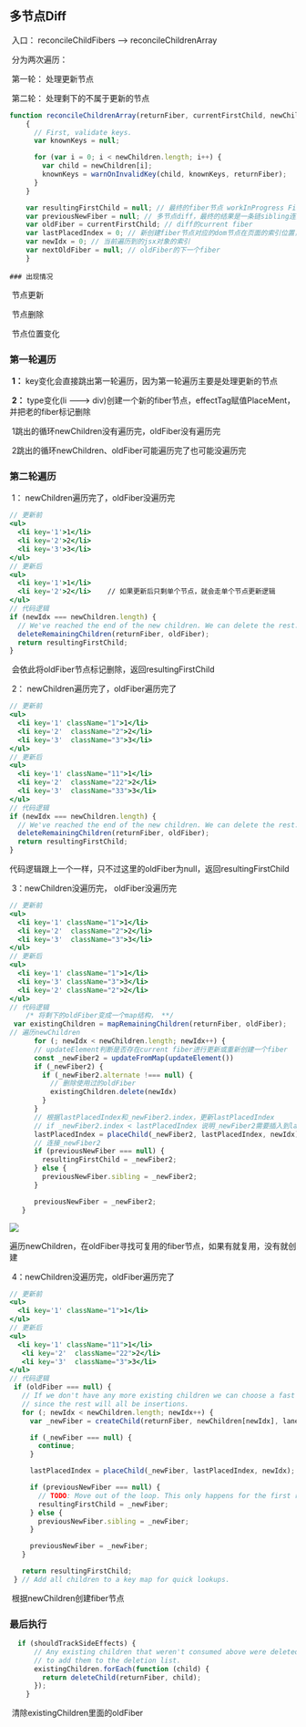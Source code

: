 ## 多节点Diff

​	入口：  reconcileChildFibers   -->    reconcileChildrenArray

​	分为两次遍历： 

​		第一轮： 处理更新节点

​		第二轮： 处理剩下的不属于更新的节点

```jsx
function reconcileChildrenArray(returnFiber, currentFirstChild, newChildren, lanes) {
    {
      // First, validate keys.
      var knownKeys = null;

      for (var i = 0; i < newChildren.length; i++) {
        var child = newChildren[i];
        knownKeys = warnOnInvalidKey(child, knownKeys, returnFiber);
      }
    }

    var resultingFirstChild = null; // 最终的fiber节点 workInProgress Fiber
    var previousNewFiber = null; // 多节点diff，最终的结果是一条链sibling连接，previousNewFiber是一个中间变量
    var oldFiber = currentFirstChild; // diff的current fiber
    var lastPlacedIndex = 0; // 新创建fiber节点对应的dom节点在页面的索引位置，处理节点位置变化
    var newIdx = 0; // 当前遍历到的jsx对象的索引
    var nextOldFiber = null; // oldFiber的下一个fiber
	}
```



	### 出现情况

​	节点更新

​	节点删除

​	节点位置变化

### 第一轮遍历

​	**1：** key变化会直接跳出第一轮遍历，因为第一轮遍历主要是处理更新的节点

​	**2：** type变化(li ---> div)创建一个新的fiber节点，effectTag赋值PlaceMent，并把老的fiber标记删除

​	1跳出的循环newChildren没有遍历完，oldFiber没有遍历完

​	2跳出的循环newChildren、oldFiber可能遍历完了也可能没遍历完

### 第二轮遍历

​		1： newChildren遍历完了，oldFiber没遍历完

```jsx
// 更新前
<ul>
  <li key='1'>1</li>
  <li key='2'>2</li>
  <li key='3'>3</li>
</ul>
// 更新后
<ul>
  <li key='1'>1</li>
  <li key='2'>2</li>    // 如果更新后只剩单个节点，就会走单个节点更新逻辑
</ul>
// 代码逻辑
if (newIdx === newChildren.length) {
  // We've reached the end of the new children. We can delete the rest.
  deleteRemainingChildren(returnFiber, oldFiber);
  return resultingFirstChild;
}
```

​	会依此将oldFiber节点标记删除，返回resultingFirstChild

​		2： newChildren遍历完了，oldFiber遍历完了

```jsx
// 更新前
<ul>
  <li key='1' className="1">1</li>
  <li key='2'  className="2">2</li>
  <li key='3'  className="3">3</li>
</ul>
// 更新后
<ul>
  <li key='1' className="11">1</li>
  <li key='2'  className="22">2</li>
  <li key='3'  className="33">3</li>
</ul>
// 代码逻辑
if (newIdx === newChildren.length) {
  // We've reached the end of the new children. We can delete the rest.
  deleteRemainingChildren(returnFiber, oldFiber);
  return resultingFirstChild;
}
```

​	代码逻辑跟上一个一样，只不过这里的oldFiber为null，返回resultingFirstChild

​		3：newChildren没遍历完， oldFiber没遍历完

```jsx
// 更新前
<ul>
  <li key='1' className="1">1</li>
  <li key='2'  className="2">2</li>
  <li key='3'  className="3">3</li>
</ul>
// 更新后
<ul>
  <li key='1' className="1">1</li>
  <li key='3' className="3">3</li>
  <li key='2' className="2">2</li>
</ul>
// 代码逻辑
	/* 将剩下的oldFiber变成一个map结构， **/
 var existingChildren = mapRemainingChildren(returnFiber, oldFiber);  
// 遍历newChildren
	  for (; newIdx < newChildren.length; newIdx++) {
      // updateElement判断是否存在current fiber进行更新或重新创建一个fiber
      const _newFiber2 = updateFromMap(updateElement())
      if (_newFiber2) {
        if (_newFiber2.alternate !=== null) {
          // 删除使用过的oldFiber
          existingChildren.delete(newIdx)
        }
      }
      // 根据lastPlacedIndex和_newFiber2.index，更新lastPlacedIndex
      // if _newFiber2.index < lastPlacedIndex 说明_newFiber2需要插入到lastPlacedIndex前面
      lastPlacedIndex = placeChild(_newFiber2, lastPlacedIndex, newIdx);
      // 连接_newFiber2
      if (previousNewFiber === null) {
        resultingFirstChild = _newFiber2;
      } else {
        previousNewFiber.sibling = _newFiber2;
      }

      previousNewFiber = _newFiber2;
   }

```

![](https://s2.loli.net/2022/08/10/dYLRvA9yWsNZnTc.png)

​		遍历newChildren，在oldFiber寻找可复用的fiber节点，如果有就复用，没有就创建

​		4：newChildren没遍历完，oldFiber遍历完了

```jsx
// 更新前
<ul>
  <li key='1' className="1">1</li>
</ul>
// 更新后
<ul>
  <li key='1' className="11">1</li>
   <li key='2'  className="22">2</li>
   <li key='3'  className="3">3</li>
</ul>
// 代码逻辑
 if (oldFiber === null) {
   // If we don't have any more existing children we can choose a fast path
   // since the rest will all be insertions.
   for (; newIdx < newChildren.length; newIdx++) {
     var _newFiber = createChild(returnFiber, newChildren[newIdx], lanes);

     if (_newFiber === null) {
       continue;
     }

     lastPlacedIndex = placeChild(_newFiber, lastPlacedIndex, newIdx);

     if (previousNewFiber === null) {
       // TODO: Move out of the loop. This only happens for the first run.
       resultingFirstChild = _newFiber;
     } else {
       previousNewFiber.sibling = _newFiber;
     }

     previousNewFiber = _newFiber;
   }

   return resultingFirstChild;
 } // Add all children to a key map for quick lookups.
```

​	根据newChildren创建fiber节点

### 最后执行

```js
  if (shouldTrackSideEffects) {
      // Any existing children that weren't consumed above were deleted. We need
      // to add them to the deletion list.
      existingChildren.forEach(function (child) {
        return deleteChild(returnFiber, child);
      });
    }
```

​	清除existingChildren里面的oldFiber

